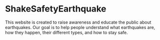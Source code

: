 # ShakeSafetyEarthquake
This website is created to raise awareness and educate the public about earthquakes. Our goal is to help people understand what earthquakes are, how they happen, their different types, and how to stay safe. 
